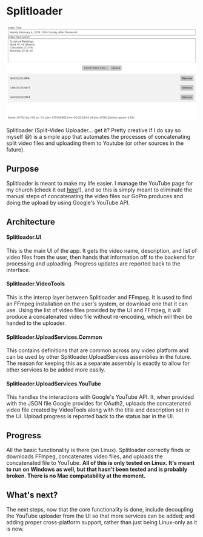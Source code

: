 # Splitloader

![Screenshot](screenshot.png)

Splitloader (Split-Video Uploader... get it? Pretty creative if I do say so myself :laughing:) is a simple app that automates the processes of concatenating split video files and uploading them to Youtube (or other sources in the future).

## Purpose

Splitloader is meant to make my life easier.
I manage the YouTube page for my church (check it out [here](https://www.youtube.com/@stelizabethorthodoxpoulsbo)!), and so this is simply meant to eliminate the manual steps of concatenating the video files our GoPro produces and doing the upload by using Google's YouTube API.

## Architecture

#### Splitloader.UI

This is the main UI of the app.
It gets the video name, description, and list of video files from the user, then hands that information off to the backend for processing and uploading.
Progress updates are reported back to the interface.

#### Splitloader.VideoTools

This is the interop layer between Splitloader and FFmpeg.
It is used to find an FFmpeg installation on the user's system, or download one that it can use.
Using the list of video files provided by the UI and FFmpeg, it will produce a concatenated video file without re-encoding, which will then be handed to the uploader.

#### Splitloader.UploadServices.Common

This contains definitions that are common across any video platform and can be used by other Splitloader.UploadServices assemblies in the future.
The reason for keeping this as a separate assembly is exactly to allow for other services to be added more easily.

#### Splitloader.UploadServices.YouTube

This handles the interactions with Google's YouTube API.
It, when provided with the JSON file Google provides for OAuth2, uploads the concatenated video file created by VideoTools along with the title and description set in the UI.
Upload progress is reported back to the status bar in the UI.

## Progress

All the basic functionality is there (on Linux).
Splitloader correctly finds or downloads FFmpeg, concatenates video files, and uploads the concatenated file to YouTube.
**All of this is only tested on Linux.
It's meant to run on Windows as well, but that hasn't been tested and is probably broken.
There is no Mac compatability at the moment.**

## What's next?

The next steps, now that the core functionality is done, include decoupling the YouTube uploader from the UI so that more services can be added; and adding proper cross-platform support, rather than just being Linux-only as it is now.